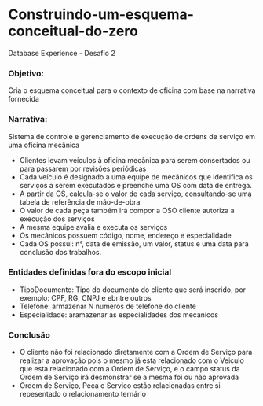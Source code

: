 # Construindo-um-esquema-conceitual-do-zero
Database Experience - Desafio 2

### Objetivo:
Cria o esquema conceitual para o contexto de oficina com base na narrativa fornecida

### Narrativa:
Sistema de controle e gerenciamento de execução de ordens de serviço em uma oficina mecânica
- Clientes levam veículos à oficina mecânica para serem consertados ou para passarem por revisões  periódicas
- Cada veículo é designado a uma equipe de mecânicos que identifica os serviços a serem executados e preenche uma OS com data de entrega.
- A partir da OS, calcula-se o valor de cada serviço, consultando-se uma tabela de referência de mão-de-obra
- O valor de cada peça também irá compor a OSO cliente autoriza a execução dos serviços
- A mesma equipe avalia e executa os serviços
- Os mecânicos possuem código, nome, endereço e especialidade
- Cada OS possui: n°, data de emissão, um valor, status e uma data para conclusão dos trabalhos.

### Entidades definidas fora do escopo inicial
- TipoDocumento: Tipo do documento do cliente que será inserido, por exemplo: CPF, RG, CNPJ e ebntre outros
- Telefone: armazenar N numeros de telefone do cliente
- Especialidade: aramazenar as especialidades dos mecanicos


### Conclusão
- O cliente não foi relacionado diretamente com a Ordem de Serviço para realizar a aprovação pois o mesmo já esta relacionado com o Veiculo que esta relacionado com a Ordem de Serviço, e o campo status da Ordem de Serviço irá desmonstrar se a mesma foi ou não aprovada
- Ordem de Serviço, Peça e Servico estão relacionadas entre si repesentado o relacionamento ternário
